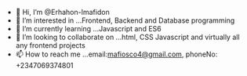 - 👋 Hi, I’m @Erhahon-Imafidon
- 👀 I’m interested in ...Frontend, Backend and Database programming
- 🌱 I’m currently learning ...Javascript and ES6
- 💞️ I’m looking to collaborate on ...html, CSS Javascript and virtually all any frontend projects
- 📫 How to reach me ...email:mafiosco4@gmail.com, phoneNo: +2347069374801

<!---
Erhahon-Imafidon/Erhahon-Imafidon is a ✨ special ✨ repository because its `README.md` (this file) appears on your GitHub profile.
You can click the Preview link to take a look at your changes.
--->
